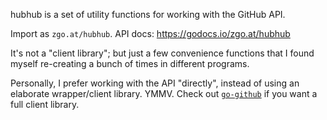 hubhub is a set of utility functions for working with the GitHub API.

Import as `zgo.at/hubhub`. API docs: https://godocs.io/zgo.at/hubhub

It's not a "client library"; but just a few convenience functions that I found
myself re-creating a bunch of times in different programs.

Personally, I prefer working with the API "directly", instead of using an
elaborate wrapper/client library. YMMV. Check out
[`go-github`](https://github.com/google/go-github) if you want a full client
library.
